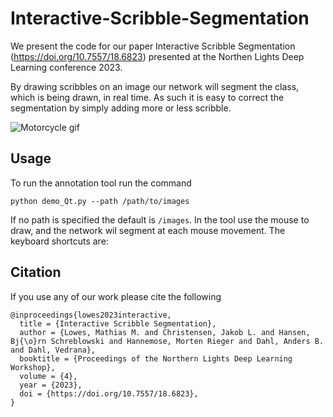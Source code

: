 # Interactive-Scribble-Segmentation
We present the code for our paper Interactive Scribble Segmentation (https://doi.org/10.7557/18.6823) presented at the Northen Lights Deep Learning conference 2023.

By drawing scribbles on an image our network will segment the class, which is being drawn, in real time. As such it is easy to correct the segmentation by simply adding more or less scribble.

![Motorcycle gif](https://github.com/MMLowes/Interactive-Scribble-Segmentation/blob/main/gifs/motercycle_gif.gif)


## Usage 
To run the annotation tool run the command
```
python demo_Qt.py --path /path/to/images
```
If no path is specified the default is `/images`. In the tool use the mouse to draw, and the network wil segment at each mouse movement. The keyboard shortcuts are:


## Citation

If you use any of our work please cite the following

```
@inproceedings{lowes2023interactive,
  title = {Interactive Scribble Segmentation},
  author = {Lowes, Mathias M. and Christensen, Jakob L. and Hansen, Bj{\o}rn Schreblowski and Hannemose, Morten Rieger and Dahl, Anders B. and Dahl, Vedrana},
  booktitle = {Proceedings of the Northern Lights Deep Learning Workshop},
  volume = {4},
  year = {2023},
  doi = {https://doi.org/10.7557/18.6823},
}
```